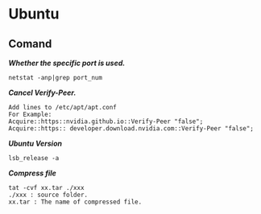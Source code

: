 
# Ubuntu
## Comand
***Whether the specific port is used.***
```
netstat -anp|grep port_num
```
***Cancel Verify-Peer.***
```
Add lines to /etc/apt/apt.conf
For Example:
Acquire::https::nvidia.github.io::Verify-Peer "false";
Acquire::https:: developer.download.nvidia.com::Verify-Peer "false";
```
***Ubuntu Version***
```
lsb_release -a
```
***Compress file***
```
tat -cvf xx.tar ./xxx
./xxx : source folder.
xx.tar : The name of compressed file.
```
